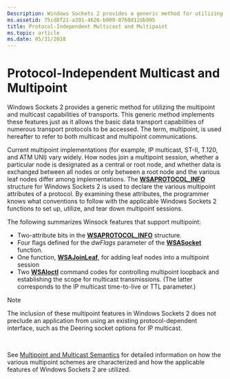 ```yaml
---
Description: Windows Sockets 2 provides a generic method for utilizing the multipoint and multicast capabilities of transports.
ms.assetid: 75cd8f21-a391-4626-b909-0760d12db995
title: Protocol-Independent Multicast and Multipoint
ms.topic: article
ms.date: 05/31/2018
---
```


# Protocol-Independent Multicast and Multipoint

Windows Sockets 2 provides a generic method for utilizing the multipoint and multicast capabilities of transports. This generic method implements these features just as it allows the basic data transport capabilities of numerous transport protocols to be accessed. The term, multipoint, is used hereafter to refer to both multicast and multipoint communications.

Current multipoint implementations (for example, IP multicast, ST-II, T.120, and ATM UNI) vary widely. How nodes join a multipoint session, whether a particular node is designated as a central or root node, and whether data is exchanged between all nodes or only between a root node and the various leaf nodes differ among implementations. The [**WSAPROTOCOL\_INFO**](https://msdn.microsoft.com/en-us/library/ms741675(v=VS.85).aspx) structure for Windows Sockets 2 is used to declare the various multipoint attributes of a protocol. By examining these attributes, the programmer knows what conventions to follow with the applicable Windows Sockets 2 functions to set up, utilize, and tear down multipoint sessions.

The following summarizes Winsock features that support multipoint:

-   Two-attribute bits in the [**WSAPROTOCOL\_INFO**](https://msdn.microsoft.com/en-us/library/ms741675(v=VS.85).aspx) structure.
-   Four flags defined for the *dwFlags* parameter of the [**WSASocket**](/windows/desktop/api/Winsock2/nf-winsock2-wsasocketa) function.
-   One function, [**WSAJoinLeaf**](/windows/desktop/api/Winsock2/nf-winsock2-wsajoinleaf), for adding leaf nodes into a multipoint session
-   Two [**WSAIoctl**](/windows/desktop/api/Winsock2/nf-winsock2-wsaioctl) command codes for controlling multipoint loopback and establishing the scope for multicast transmissions. (The latter corresponds to the IP multicast time-to-live or TTL parameter.)

> [!Note]  
> The inclusion of these multipoint features in Windows Sockets 2 does not preclude an application from using an existing protocol-dependent interface, such as the Deering socket options for IP multicast.

 

See [Multipoint and Multicast Semantics](multipoint-and-multicast-semantics-2.md) for detailed information on how the various multipoint schemes are characterized and how the applicable features of Windows Sockets 2 are utilized.

 

 



